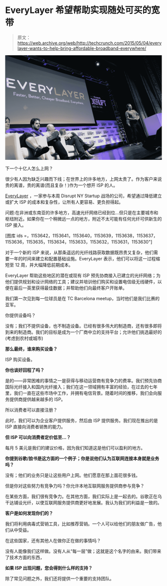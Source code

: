 # EveryLayer 希望帮助实现随处可买的宽带

> 原文：<https://web.archive.org/web/http://techcrunch.com/2015/05/04/everylayer-wants-to-help-bring-affordable-broadband-everywhere/>

![everylayer9](img/4a6c1382cb75586797c8defc874c87e1.png)

下一个十亿人怎么上网？

很少有人因为缺乏兴趣而下线；在世界上的许多地方，上网太贵了。作为客户来说贵的离谱，贵的离谱(而且复杂！)作为一个想开 ISP 的人。

[EveryLayer](https://web.archive.org/web/20230326062842/http://www.everylayer.com/) ，一家参与本周 Disrupt NY Startup 战场的公司，希望通过降低建立或扩大 ISP 的成本和复杂性，让所有人更容易、更负担得起。

问题:在非洲或东南亚的许多地方，高速光纤网络已经到位…但只是在主要城市和枢纽附近。如果你在一个稍微远一点的地方，附近不太可能有任何光纤可供新生的 ISP 接入。

[图库 ids =，1153642，1153641，1153640，1153639，1153638，1153637，1153636，1153635，1153634，1153633，1153632，1153631，1153630"]

对于一个新的 ISP 来说，从那条遥远的光纤线路获取数据既昂贵又复杂，他们需要一年的时间来建立和配置基础设施。EveryLayer 表示，他们可以将这一过程缩短至 12 周，并大幅降低前期成本。

EveryLayer 帮助这些地区的潜在或现有 ISP 预先协商接入已建立的光纤网络；为他们提供规划和设计网络的工具；建议并培训他们购买和设置电信级无线硬件，以便在最后一英里获得最佳数据；并帮助他们向最终客户开账单。

我们第一次见到每一位球员是在 TC Barcelona meetup，当时他们是我们比赛的亚军。

你提供设备吗？

没有；我们不提供设备，也不制造设备。已经有很多伟大的制造商，还有很多即将到来的制造商。我们的目标是成为一个厂商中立的支持平台；允许他们挑选最好的(考虑到农村或城市)

**那么最终，谁来购买设备？**

ISP 购买设备。

**你也谈好回程了吗？**

是的——非常困难的事情之一是获得与移动运营商有竞争力的费率。我们预先协商国际光纤接入和国内光纤接入；我们在这一领域拥有丰富的经验，在过去的七年里，我们一直在这些市场中工作，并拥有电信背景。随着时间的推移，我们会向服务提供商提供越来越多的 ISP。

所以消费者可以直接注册？

此时，我们可以为企业客户提供服务，然后由 ISP 提供服务。我们现在推出的是 ISP 直接向消费者销售的能力。

**但 ISP 可以向消费者定价低至…？**

每月 5 美元是我们的建议价格，因为我们知道这是他们可以盈利的地方。

**你提到谷歌/脸书是这方面的一个例子；你是说他们认为互联网连接本身就是业务吗？**

没有；他们的业务只是让这些用户上网。他们愿意在那上面花很多钱。

但是你对这些努力有竞争力吗？你允许本地互联网服务提供商参与竞争？

在某些方面，我们很有竞争力。在其他方面，我们实际上是一起去的。谷歌正在乌干达铺设光纤，以使互联网服务提供商更好地发展。我认为我们的利益是一致的。

**客户是如何发现你们的？**

我们将利用病毒式营销工具，比如推荐营销。一个人可以给他们的朋友做广告，他们从中受益。

在这些国家，还有其他人在做你正在做的事情吗？

没有人能像我们这样做。没有人从“每一层”做；这就是这个名字的由来。我们带来了技术方面的东西，

**如果 ISP 出现问题，您会得到什么样的支持？**

除了常见问题之外，我们还将提供一个重要的支持团队。